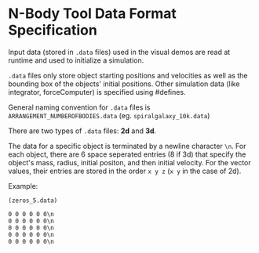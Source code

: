 # N-Body Tool Data Format Specification

Input data (stored in `.data` files) used in the visual demos are read at runtime and used to initialize a simulation.

`.data` files only store object starting positions and velocities as well as the bounding box of the objects' initial positions. Other simulation data (like integrator, forceComputer) is specified using #defines.

General naming convention for `.data` files is `ARRANGEMENT_NUMBEROFBODIES.data` (eg. `spiralgalaxy_10k.data`)

There are two types of `.data` files: **2d** and **3d**.

The data for a specific object is terminated by a newline character `\n`. For each object, there are 6 space seperated entries (8 if 3d) that specify the object's mass, radius, initial positon, and then initial velocity. For the vector values, their entries are stored in the order `x y z` (`x y` in the case of 2d).

Example:
```
(zeros_5.data)

0 0 0 0 0 0\n
0 0 0 0 0 0\n
0 0 0 0 0 0\n
0 0 0 0 0 0\n
0 0 0 0 0 0\n
```
